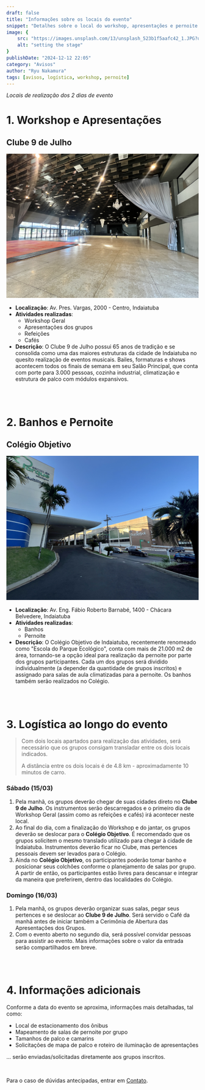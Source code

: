 ```yaml
---
draft: false
title: "Informações sobre os locais do evento"
snippet: "Detalhes sobre o local do workshop, apresentações e pernoite."
image: {
    src: "https://images.unsplash.com/13/unsplash_523b1f5aafc42_1.JPG?q=80&w=1544&auto=format&fit=crop&ixlib=rb-4.0.3&ixid=M3wxMjA3fDB8MHxwaG90by1wYWdlfHx8fGVufDB8fHx8fA%3D%3D",
    alt: "setting the stage"
}
publishDate: "2024-12-12 22:05"
category: "Avisos"
author: "Ryu Nakamura"
tags: [avisos, logística, workshop, pernoite]
---
```


_Locais de realização dos 2 dias de evento_

# 1. Workshop e Apresentações

## Clube 9 de Julho
<!-- Inserir Imagem da fachada do Clube 9 -->

![salao clube 9](images/clube_salao.JPG)


- **Localização**: Av. Pres. Vargas, 2000 - Centro, Indaiatuba
- **Atividades realizadas**:
  - Workshop Geral
  - Apresentações dos grupos
  - Refeições
  - Cafés
- **Descrição**: O Clube 9 de Julho possui 65 anos de tradição e se consolida como uma das maiores estruturas da cidade de Indaiatuba no quesito realização de eventos musicais. Bailes, formaturas e shows acontecem todos os finais de semana em seu Salão Principal, que conta com porte para 3.000 pessoas, cozinha industrial, climatização e estrutura de palco com módulos expansivos.

<br>
<br>

# 2. Banhos e Pernoite

## Colégio Objetivo
    
![objetivo frente](images/objetivo_front.JPG)


- **Localização**: Av. Eng. Fábio Roberto Barnabé, 1400 - Chácara Belvedere, Indaiatuba
- **Atividades realizadas**:
  - Banhos
  - Pernoite
- **Descrição**: O Colégio Objetivo de Indaiatuba, recentemente renomeado como "Escola do Parque Ecológico", conta com mais de 21.000 m2 de área, tornando-se a opção ideal para realização da pernoite por parte dos grupos participantes. Cada um dos grupos será dividido individualmente (a depender da quantidade de grupos inscritos) e assignado para salas de aula climatizadas para a pernoite. Os banhos também serão realizados no Colégio.


<br>
<br>

# 3. Logística ao longo do evento

> Com dois locais apartados para realização das atividades, será necessário que os grupos consigam transladar entre os dois locais indicados.
>
> A distância entre os dois locais é de 4.8 km - aproximadamente 10 minutos de carro.

### Sábado (15/03)
1. Pela manhã, os grupos deverão chegar de suas cidades direto no **Clube 9 de Julho**. Os instrumentos serão descarregados e o primeiro dia de Workshop Geral (assim como as refeições e cafés) irá acontecer neste local.
2. Ao final do dia, com a finalização do Workshop e do jantar, os grupos deverão se deslocar para o **Colégio Objetivo**. É recomendado que os grupos solicitem o mesmo translado utilizado para chegar à cidade de Indaiatuba. Instrumentos deverão ficar no Clube, mas pertences pessoais devem ser levados para o Colégio.
3. Ainda no **Colégio Objetivo**, os participantes poderão tomar banho e posicionar seus colchões conforme o planejamento de salas por grupo. A partir de então, os participantes estão livres para descansar e integrar da maneira que preferirem, dentro das localidades do Colégio.

### Domingo (16/03)
1. Pela manhã, os grupos deverão organizar suas salas, pegar seus pertences e se deslocar ao **Clube 9 de Julho**. Será servido o Café da manhã antes de iniciar também a Cerimônia de Abertura das Apresentações dos Grupos.
2. Com o evento aberto no segundo dia, será possível convidar pessoas para assistir ao evento. Mais informações sobre o valor da entrada serão compartilhados em breve.

<br>
<br>

# 4. Informações adicionais

Conforme a data do evento se aproxima, informações mais detalhadas, tal como:
- Local de estacionamento dos ônibus
- Mapeamento de salas de pernoite por grupo
- Tamanhos de palco e camarins
- Solicitações de mapa de palco e roteiro de iluminação de apresentações

... serão enviadas/solicitadas diretamente aos grupos inscritos.

<br>

Para o caso de dúvidas antecipadas, entrar em [Contato](https://festivalkawasuji.com.br/contato).
<br>
<br>
<br>
<br>